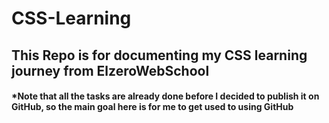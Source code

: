 # CSS-Learning

## This Repo is for documenting my CSS learning journey from ElzeroWebSchool

#### *Note that all the tasks are already done before I decided to publish it on GitHub, so the main goal here is for me to get used to using GitHub
